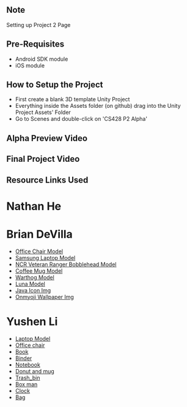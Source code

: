 ## Note
Setting up Project 2 Page

## Pre-Requisites
* Android SDK module
* iOS module

## How to Setup the Project
* First create a blank 3D template Unity Project 
* Everything inside the Assets folder (on github) drag into the Unity Project Assets' Folder
* Go to Scenes and double-click on 'CS428 P2 Alpha'

## Alpha Preview Video

## Final Project Video

## Resource Links Used

# Nathan He

# Brian DeVilla
* [Office Chair Model](https://sketchfab.com/3d-models/office-chair-db03012c3c484314a480b4137da8eb30)
* [Samsung Laptop Model](https://sketchfab.com/3d-models/samsung-series-9-notebook-1768-2163e14e9b8c427698e8aa80923a6241)
* [NCR Veteran Ranger Bobblehead Model](https://sketchfab.com/3d-models/ncr-veteran-ranger-bobblehead-1b47d75b4e5a4548b5cb41aae45f8dcd)
* [Coffee Mug Model](https://sketchfab.com/3d-models/coffee-mug-6c95897de04143aeb5c75b7630707d27)
* [Warthog Model](https://sketchfab.com/3d-models/warthog-a38b24f2ab634a8bb18278f5d535f246)
* [Luna Model](https://sketchfab.com/3d-models/luna-f66b9083ce294d29b5c5c6cdbb90eaa3)
* [Java Icon Img](https://www.pinclipart.com/pindetail/iJmJRJ_vector-steam-java-developer-java-icon-png-clipart/)
* [Onmyoji Wallpaper Img](https://www.deviantart.com/asml30/art/Onmyoji-night-walk-721801123)
# Yushen Li
* [Laptop Model](https://sketchfab.com/3d-models/laptop-d7459b8ceaab4ce09230cee0b85b5e4b)
* [Office chair](https://sketchfab.com/3d-models/office-chair-41973aa1808d4a13b84c24497fc77c63)
* [Book](https://sketchfab.com/3d-models/the-history-of-the-future-book-22014d859c184f678b9807ea78f67cbe)
* [Binder](https://sketchfab.com/3d-models/ring-binder-a0026e7d1b244b9a9223daf4223c9372)
* [Notebook](https://sketchfab.com/3d-models/roselle-composition-book-639955874f824bc381702faf7684d779)
* [Donut and mug](https://sketchfab.com/3d-models/donuts-mug-and-plate-f07ce427ea264de18310d4d848b37c6e)
* [Trash_bin](https://sketchfab.com/3d-models/abstract-trashcan-283b042d65ac472aab0d389193eba8c1)
* [Box man](https://sketchfab.com/3d-models/box-man-c787cace300e486eb3cd740235aa0f6a)
* [Clock](https://sketchfab.com/3d-models/clock-5d51a5e31ee84792a18046a2a8df8bdd)
* [Bag](https://sketchfab.com/3d-models/backpack-5655596f9efe47deb09df57a79b44e04)



